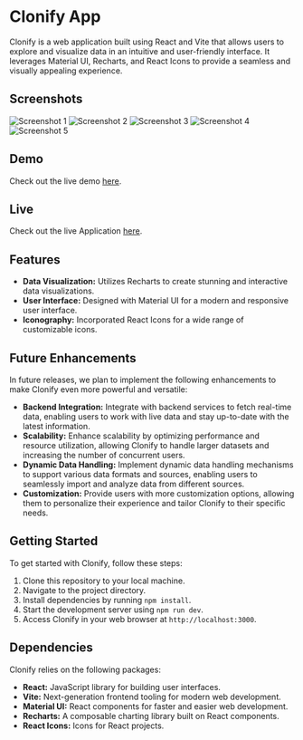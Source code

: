 # Clonify App

Clonify is a web application built using React and Vite that allows users to explore and visualize data in an intuitive and user-friendly interface. It leverages Material UI, Recharts, and React Icons to provide a seamless and visually appealing experience.

## Screenshots

![Screenshot 1](https://res.cloudinary.com/dxaovcjmr/image/upload/v1711499400/Roado/Screenshot_2024-03-27_at_5.56.49_AM_p66vjg.png)
![Screenshot 2](https://res.cloudinary.com/dxaovcjmr/image/upload/v1711499389/Roado/Screenshot_2024-03-27_at_5.57.00_AM_dz8ru5.png)
![Screenshot 3](https://res.cloudinary.com/dxaovcjmr/image/upload/v1711499390/Roado/Screenshot_2024-03-27_at_5.58.30_AM_om2nd2.png)
![Screenshot 4](https://res.cloudinary.com/dxaovcjmr/image/upload/v1711499389/Roado/Screenshot_2024-03-27_at_5.58.51_AM_y37hhw.png)
![Screenshot 5](https://res.cloudinary.com/dxaovcjmr/image/upload/v1711499390/Roado/Screenshot_2024-03-27_at_5.59.07_AM_b6z3bc.png)

## Demo

Check out the live demo [here](https://res.cloudinary.com/dxaovcjmr/video/upload/v1711510752/Roado/RoaDo_icogcx.mkv).

## Live

Check out the live Application [here](https://clonify-haneef-syed.netlify.app).

## Features

- **Data Visualization:** Utilizes Recharts to create stunning and interactive data visualizations.
- **User Interface:** Designed with Material UI for a modern and responsive user interface.
- **Iconography:** Incorporated React Icons for a wide range of customizable icons.

## Future Enhancements

In future releases, we plan to implement the following enhancements to make Clonify even more powerful and versatile:

- **Backend Integration:** Integrate with backend services to fetch real-time data, enabling users to work with live data and stay up-to-date with the latest information.
- **Scalability:** Enhance scalability by optimizing performance and resource utilization, allowing Clonify to handle larger datasets and increasing the number of concurrent users.
- **Dynamic Data Handling:** Implement dynamic data handling mechanisms to support various data formats and sources, enabling users to seamlessly import and analyze data from different sources.
- **Customization:** Provide users with more customization options, allowing them to personalize their experience and tailor Clonify to their specific needs.

## Getting Started

To get started with Clonify, follow these steps:

1. Clone this repository to your local machine.
2. Navigate to the project directory.
3. Install dependencies by running `npm install`.
4. Start the development server using `npm run dev`.
5. Access Clonify in your web browser at `http://localhost:3000`.

## Dependencies

Clonify relies on the following packages:

- **React:** JavaScript library for building user interfaces.
- **Vite:** Next-generation frontend tooling for modern web development.
- **Material UI:** React components for faster and easier web development.
- **Recharts:** A composable charting library built on React components.
- **React Icons:** Icons for React projects.
